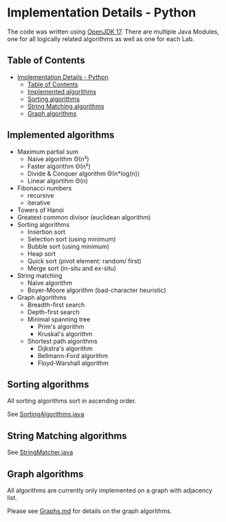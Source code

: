 # Implementation Details - Python
The code was written using [OpenJDK 17](https://openjdk.java.net/projects/jdk/17/). There are multiple Java Modules, one for all logically related algorithms as well as one for each Lab.

## Table of Contents
- [Implementation Details - Python](#implementation-details---python)
  - [Table of Contents](#table-of-contents)
  - [Implemented algorithms](#implemented-algorithms)
  - [Sorting algorithms](#sorting-algorithms)
  - [String Matching algorithms](#string-matching-algorithms)
  - [Graph algorithms](#graph-algorithms)

## Implemented algorithms
- Maximum partial sum
  - Naive algorithm Θ(n³)
  - Faster algorithm Θ(n²)
  - Divide & Conquer algorithm Θ(n*log(n))
  - Linear algortihm Θ(n)
- Fibonacci numbers
  - recursive
  - iterative
- Towers of Hanoi
- Greatest common divisor (euclidean algorithm)
- Sorting algorithms
  - Insertion sort
  - Selection sort (using minimum)
  - Bubble sort (using minimum)
  - Heap sort
  - Quick sort (pivot element: random/ first)
  - Merge sort (in-situ and ex-situ)
- String matching
  - Naive algorithm
  - Boyer-Moore algorithm (bad-character heuristic)
- Graph algorithms
  - Breadth-first search
  - Depth-first search
  - Minimal spanning tree
    - Prim's algorithm
    - Kruskal's algorithm
  - Shortest path algorithms
    - Dijkstra's algorithm
    - Bellmann-Ford algorithm
    - Floyd-Warshall algorithm

## Sorting algorithms
All sorting algorithms sort in ascending order. 

See [SortingAlgorithms.java](SortingAlgorithms/src/SortingAlgorithms.java)

## String Matching algorithms
See [StringMatcher.java](StringMatching/src/StringMatcher.java)

## Graph algorithms
All algorithms are currently only implemented on a graph with adjacency list.

Please see [Graphs.md](GraphAlgorithms/Graphs.md) for details on the graph algorithms.